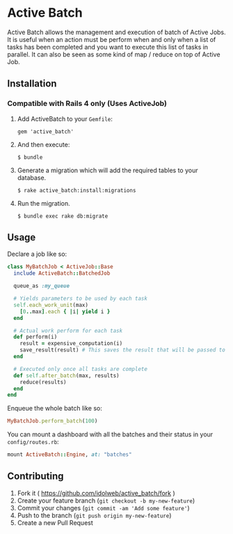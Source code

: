 # Active Batch

Active Batch allows the management and execution of batch of Active Jobs. It is useful when an action must be perform when and
only when a list of tasks has been completed and you want to execute this list of tasks in parallel.
It can also be seen as some kind of map / reduce on top of Active Job.

## Installation

### Compatible with Rails 4 only (Uses ActiveJob)

1. Add ActiveBatch to your `Gemfile`:

    `gem 'active_batch'`

2. And then execute:

    `$ bundle`

3. Generate a migration which will add the required tables to your database.

    `$ rake active_batch:install:migrations`

4. Run the migration.

    `$ bundle exec rake db:migrate`

## Usage

Declare a job like so:

```ruby
class MyBatchJob < ActiveJob::Base
  include ActiveBatch::BatchedJob

  queue_as :my_queue

  # Yields parameters to be used by each task
  self.each_work_unit(max)
    [0..max].each { |i| yield i }
  end

  # Actual work perform for each task
  def perform(i)
    result = expensive_computation(i)
    save_result(result) # This saves the result that will be passed to the "reduce" part (self.after_batch)
  end

  # Executed only once all tasks are complete
  def self.after_batch(max, results)
    reduce(results)
  end
end
```

Enqueue the whole batch like so:

```ruby
MyBatchJob.perform_batch(100)
```

You can mount a dashboard with all the batches and their status in your `config/routes.rb`:

```ruby
mount ActiveBatch::Engine, at: "batches"
```

## Contributing

1. Fork it ( https://github.com/idolweb/active_batch/fork )
2. Create your feature branch (`git checkout -b my-new-feature`)
3. Commit your changes (`git commit -am 'Add some feature'`)
4. Push to the branch (`git push origin my-new-feature`)
5. Create a new Pull Request